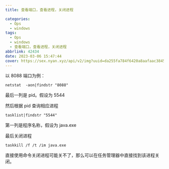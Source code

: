 ```yaml
---
title: 查看端口，查看进程，关闭进程

categories:
  - Ops
  - windows
tags:
  - Ops
  - windows
  - 查看端口，查看进程，关闭进程
abbrlink: 42434
date: 2023-03-06 15:47:44
cover: https://sex.nyan.xyz/api/v2/img?uuid=da255fa784f6420a8aafaac384582313
---
```


以 8088 端口为例：

`netstat  -aon|findstr "8088"`

最后一列是 pid。假设为 5544

然后根据 pid 查询相应进程

`tasklist|findstr "5544"`

第一列是程序名称，假设为 java.exe

最后关闭进程

`taskkill /f /t /im java.exe`

直接使用命令关闭进程可能关不了，那么可以在任务管理器中直接找到该进程关闭。